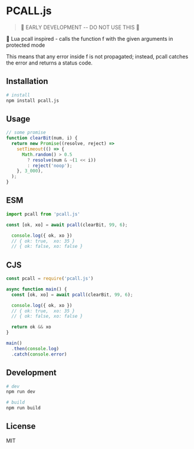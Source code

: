 PCALL.js
========

> 🚧 EARLY DEVELOPMENT -- DO NOT USE THIS 🚧


🚧 Lua pcall inspired - calls the function f with the given arguments in protected mode

This means that any error inside f is not propagated; instead, pcall catches the error and returns a status code.

<!-- Its first result is the status code (a boolean), -->
<!-- which is true if the call succeeds without errors. -->
<!-- In such case, pcall also returns all results from the call, after this first result. -->
<!-- In case of any error, pcall returns false plus the error object. -->
<!-- Note that errors caught by pcall do not call a message handler. -->

Installation
------------

```bash
# install
npm install pcall.js
```

Usage
-----

```javascript
// some promise
function clearBit(num, i) {
  return new Promise((resolve, reject) =>
    setTimeout(() => {
      Math.random() > 0.5
        ? resolve(num & ~(1 << i))
        : reject('noop');
    }, 3_000),
  );
}
```

ESM
---

```javascript
import pcall from 'pcall.js'

const [ok, xo] = await pcall(clearBit, 99, 6);

  console.log({ ok, xo })
  // { ok: true,  xo: 35 }
  // { ok: false, xo: false }
```

CJS
---
```javascript
const pcall = require('pcall.js')

async function main() {
  const [ok, xo] = await pcall(clearBit, 99, 6);

  console.log({ ok, xo })
  // { ok: true,  xo: 35 }
  // { ok: false, xo: false }

  return ok && xo
}

main()
  .then(console.log)
  .catch(console.error)
```

Development
-----------

```bash
# dev
npm run dev

# build
npm run build
```

License
-------

MIT

